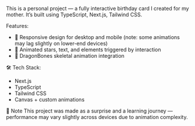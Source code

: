 This is a personal project — a fully interactive birthday card I created for my mother. It’s built using TypeScript, Next.js, Tailwind CSS.

Features:

- 🎨 Responsive design for desktop and mobile (note: some animations may lag slightly on lower-end devices)
- 💫 Animated stars, text, and elements triggered by interaction
- 🦴 DragonBones skeletal animation integration
  
🛠 Tech Stack:

- Next.js
- TypeScript
- Tailwind CSS
- Canvas + custom animations

📝 Note This project was made as a surprise and a learning journey — performance may vary slightly across devices due to animation complexity.
